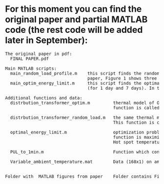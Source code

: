 # For this moment you can find the original paper and partial MATLAB code (the rest code will be added later in September): 
<pre>
The original paper in pdf:  
  FINAL PAPER.pdf

Main MATLAB scripts:
  main_random_load_profile.m    this script finds the random loading profile of transformer causing the normal ageing. In the 
                                paper, Figure 1 shows three random loading profile generated with this script 
  main_optim_energy_limit.m     this script finds the optimal loadings profile maximizing the energy transfer through transformer 
                                (for 1 day and 7 days). In the paper these results are shown in Figure 4

Additional functions and data:  
  distrbution_transformer_optim.m         thermal model of ONAN distrbution transformer in accordance with IEC 60076-7. This 
                                          function is called in optimal_energy_limit.m and in main_optim_energy_limit.m. 
  
  distrbution_transformer_random_load.m   the same thermal model of ONAN distrbution transformer but with different outputs.
                                          This function is called in main_random_load_profile.m        
  
  optimal_energy_limit.m                  optimization problem formulated in MATLAB (Problem-based formulation). The objective 
                                          function is maximization of energy transfer through transformer. Constraints: 
                                          Hot spot temperature<=120 degC; Top-oil temperature<=105 degC and Ageing<=1 pu
  
  PUL_to_1min.m                           Function which converts hour data into 1-min resolution
  
  Variable_ambient_temperature.mat        Data (168x1) on ambient temperature during 1 week
  
  
Folder with  MATLAB figures from paper    Folder contains Figure 3, Figure 4 and Figure 8 from the paper

</pre>
